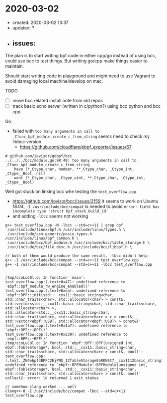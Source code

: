 # 2020-03-02

- created: 2020-03-02 13:37
- updated: ?
- issues:
  - 

The plan is to start writing bpf code in either cpp/go instead of using bcc, could use bcc to test things.
But writing go/cpp make things easier to maintain.

Should start writing code in playground and might need to use Vagrant to avoid damaging local machine/develop on mac.

TODO

- [ ] move bcc related install note from old repos
- [ ] track basic echo server (written in c/python?) using bcc python and bcc cpp

Go

- failed with `too many arguments in call to _Cfunc_bpf_module_create_c_from_string` seems need to check my libbcc version
  - https://github.com/cloudflare/ebpf_exporter/issues/67

```text
# github.com/iovisor/gobpf/bcc
../../../bcc/module.go:98:40: too many arguments in call to _Cfunc_bpf_module_create_c_from_string
	have (*_Ctype_char, number, **_Ctype_char, _Ctype_int, _Ctype__Bool, nil)
	want (*_Ctype_char, _Ctype_uint, **_Ctype_char, _Ctype_int, _Ctype__Bool)
```

Well got stuck on linking bcc whe testing the `test_overflow.cpp`

- https://github.com/iovisor/bcc/issues/2159 it seems to work on Ubuntu 18.04, `-I /usr/include/bcc/compat` is needed to avoid `error: field has incomplete type 'struct bpf_stack_build_id'`
- and adding `-lbcc` seems not working

```text
g++ test_overflow.cpp -M -lbcc --std=c++11 | grep bpf
 /usr/include/linux/bpf.h /usr/include/linux/types.h \
 /usr/include/asm-generic/posix_types.h /usr/include/linux/bpf_common.h \
 /usr/include/bcc/bpf_module.h /usr/include/bcc/table_storage.h \
 /usr/include/bcc/file_desc.h /usr/include/bcc/libbpf.h \

// both of them would produce the same result, -lbcc didn't help
g++ -I /usr/include/bcc/compat --std=c++11 test_overflow.cpp 
g++ -I /usr/include/bcc/compat --std=c++11 -lbcc test_overflow.cpp 


/tmp/ccoLuC8l.o: In function `main':
test_overflow.cpp:(.text+0x47): undefined reference to `ebpf::bpf_module_rw_engine_enabled()'
test_overflow.cpp:(.text+0xea): undefined reference to `ebpf::BPF::init(std::__cxx11::basic_string<char, std::char_traits<char>, std::allocator<char> > const&, std::vector<std::__cxx11::basic_string<char, std::char_traits<char>, std::allocator<char> >, std::allocator<std::__cxx11::basic_string<char, std::char_traits<char>, std::allocator<char> > > > const&, std::vector<ebpf::USDT, std::allocator<ebpf::USDT> > const&)'
test_overflow.cpp:(.text+0x1a7): undefined reference to `ebpf::BPF::~BPF()'
test_overflow.cpp:(.text+0x239): undefined reference to `ebpf::BPF::~BPF()'
/tmp/ccoLuC8l.o: In function `ebpf::BPF::BPF(unsigned int, ebpf::TableStorage*, bool, std::__cxx11::basic_string<char, std::char_traits<char>, std::allocator<char> > const&, bool)':
test_overflow.cpp:(.text._ZN4ebpf3BPFC2EjPNS_12TableStorageEbRKNSt7__cxx1112basic_stringIcSt11char_traitsIcESaIcEEEb[_ZN4ebpf3BPFC5EjPNS_12TableStorageEbRKNSt7__cxx1112basic_stringIcSt11char_traitsIcESaIcEEEb]+0x80): undefined reference to `ebpf::BPFModule::BPFModule(unsigned int, ebpf::TableStorage*, bool, std::__cxx11::basic_string<char, std::char_traits<char>, std::allocator<char> > const&, bool)'
collect2: error: ld returned 1 exit status

// somehow clang worked ... well
clang++-8 -I /usr/include/bcc/compat -lbcc --std=c++11 test_overflow.cpp
```